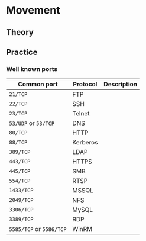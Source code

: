 # Movement

## Theory

## Practice

### Well known ports

| Common port              | Protocol | Description |
| ------------------------ | -------- | ----------- |
| `21/TCP`                 | FTP      |             |
| `22/TCP`                 | SSH      |             |
| `23/TCP`                 | Telnet   |             |
| `53/UDP` or `53/TCP`     | DNS      |             |
| `80/TCP`                 | HTTP     |             |
| `88/TCP`                 | Kerberos |             |
| `389/TCP`                | LDAP     |             |
| `443/TCP`                | HTTPS    |             |
| `445/TCP`                | SMB      |             |
| `554/TCP`                | RTSP     |             |
| `1433/TCP`               | MSSQL    |             |
| `2049/TCP`               | NFS      |             |
| `3306/TCP`               | MySQL    |             |
| `3389/TCP`               | RDP      |             |
| `5585/TCP` or `5586/TCP` | WinRM    |             |
